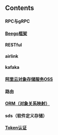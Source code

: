 ## Contents

#### RPC与gRPC
#### [Beego框架](https://github.com/SherDick/KnowledgePoint/blob/master/beego.md)
#### RESTful
#### airlink
#### kafaka

#### [阿里云对象存储服务OSS](https://github.com/SherDick/KnowledgePoint/blob/master/OSS.md)
#### 路由
#### [ORM（对象关系映射）](https://github.com/SherDick/KnowledgePoint/blob/master/ORM.md)
#### sds（软件定义存储）
#### [Token认证](https://github.com/SherDick/KnowledgePoint/blob/master/Token.md)
